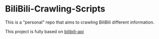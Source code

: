 # BiliBili-Crawling-Scripts

This is a "personal" repo that aims to crawling BiliBili different information.

This project is fully based on [bilibili-api](https://github.com/Nemo2011/bilibili-api)